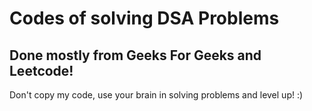 # Codes of solving DSA Problems 

## Done mostly from Geeks For Geeks and Leetcode!

Don't copy my code, use your brain in solving problems and level up! :)
